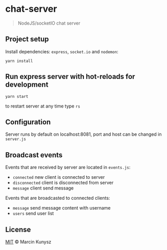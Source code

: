 # chat-server

> NodeJS/socketIO chat server

## Project setup

Install dependencies: `express`, `socket.io` and `nodemon`:

```
yarn install
```

## Run express server with hot-reloads for development
```
yarn start
```

to restart server at any time type `rs`

## Configuration

Server runs by default on localhost:8081, port and host can be changed in `server.js`

## Broadcast events

Events that are received by server are located in `events.js`:

 * `connected` new client is connected to server
 * `disconnected` client is disconnected from server
 * `message` client send message

Events that are broadcasted to connected clients:

 * `message` send message content with username
 * `users` send user list

## License

[MIT](https://opensource.org/licenses/MIT) © Marcin Kunysz

